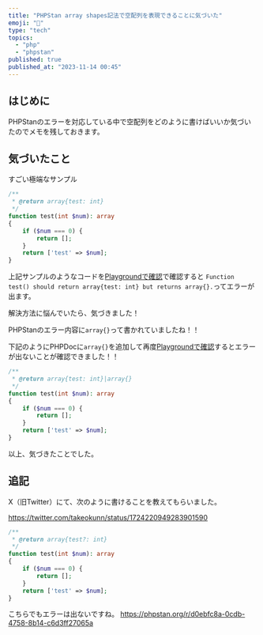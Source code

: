 ```yaml
---
title: "PHPStan array shapes記法で空配列を表現できることに気づいた"
emoji: "🍣"
type: "tech"
topics:
  - "php"
  - "phpstan"
published: true
published_at: "2023-11-14 00:45"
---
```


## はじめに

PHPStanのエラーを対応している中で空配列をどのように書けばいいか気づいたのでメモを残しておきます。

## 気づいたこと

すごい極端なサンプル

```php
/**
 * @return array{test: int}
 */
function test(int $num): array
{
    if ($num === 0) {
        return [];
    }
    return ['test' => $num];
}
```

上記サンプルのようなコードを[Playgroundで確認](https://phpstan.org/r/4804cfaf-9e99-4f65-a484-cbc48299ac37)で確認すると
`Function test() should return array{test: int} but returns array{}.`ってエラーが出ます。

解決方法に悩んでいたら、気づきました！

PHPStanのエラー内容に`array{}`って書かれていましたね！！

下記のようにPHPDocに`array{}`を追加して再度[Playgroundで確認](https://phpstan.org/r/c4dea1b6-d218-41d6-855d-569037a75a27)するとエラーが出ないことが確認できました！！

```php
/**
 * @return array{test: int}|array{}
 */
function test(int $num): array
{
    if ($num === 0) {
        return [];
    }
    return ['test' => $num];
}
```

以上、気づきたことでした。

## 追記

X（旧Twitter）にて、次のように書けることを教えてもらいました。

https://twitter.com/takeokunn/status/1724220949283901590

```php
/**
 * @return array{test?: int}
 */
function test(int $num): array
{
    if ($num === 0) {
        return [];
    }
    return ['test' => $num];
}
```

こちらでもエラーは出ないですね。
https://phpstan.org/r/d0ebfc8a-0cdb-4758-8b14-c6d3ff27065a
